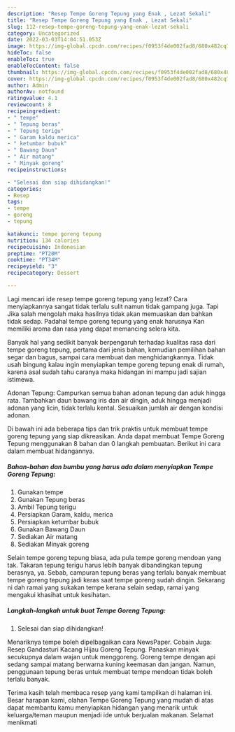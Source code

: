 ```yaml
---
description: "Resep Tempe Goreng Tepung yang Enak , Lezat Sekali"
title: "Resep Tempe Goreng Tepung yang Enak , Lezat Sekali"
slug: 112-resep-tempe-goreng-tepung-yang-enak-lezat-sekali
category: Uncategorized
date: 2022-03-03T14:04:51.053Z
image: https://img-global.cpcdn.com/recipes/f0953f4de002fad8/680x482cq70/tempe-goreng-tepung-foto-resep-utama.jpg
hideToc: false
enableToc: true
enableTocContent: false
thumbnail: https://img-global.cpcdn.com/recipes/f0953f4de002fad8/680x482cq70/tempe-goreng-tepung-foto-resep-utama.jpg
cover: https://img-global.cpcdn.com/recipes/f0953f4de002fad8/680x482cq70/tempe-goreng-tepung-foto-resep-utama.jpg
author: Admin
authorAv: notfound
ratingvalue: 4.1
reviewcount: 8
recipeingredient:
- " tempe"
- " Tepung beras"
- " Tepung terigu"
- " Garam kaldu merica"
- " ketumbar bubuk"
- " Bawang Daun"
- " Air matang"
- " Minyak goreng"
recipeinstructions:

- "Selesai dan siap dihidangkan!"
categories:
- Resep
tags:
- tempe
- goreng
- tepung

katakunci: tempe goreng tepung 
nutrition: 134 calories
recipecuisine: Indonesian
preptime: "PT20M"
cooktime: "PT34M"
recipeyield: "3"
recipecategory: Dessert

---
```



Lagi mencari ide resep tempe goreng tepung yang lezat? Cara menyiapkannya sangat tidak terlalu sulit namun tidak gampang juga. Tapi Jika salah mengolah maka hasilnya tidak akan memuaskan dan bahkan tidak sedap. Padahal tempe goreng tepung yang enak harusnya Kan memiliki aroma dan rasa yang dapat memancing selera kita.


Banyak hal yang sedikit banyak berpengaruh terhadap kualitas rasa dari tempe goreng tepung, pertama dari jenis bahan, kemudian pemilihan bahan segar dan bagus, sampai cara membuat dan menghidangkannya. Tidak usah bingung kalau ingin menyiapkan tempe goreng tepung enak di rumah, karena asal sudah tahu caranya maka hidangan ini mampu jadi sajian istimewa.

Adonan Tepung: Campurkan semua bahan adonan tepung dan aduk hingga rata. Tambahkan daun bawang iris dan air dingin, aduk hingga menjadi adonan yang licin, tidak terlalu kental. Sesuaikan jumlah air dengan kondisi adonan.


Di bawah ini ada beberapa tips dan trik praktis untuk membuat tempe goreng tepung yang siap dikreasikan. Anda dapat membuat Tempe Goreng Tepung menggunakan 8 bahan dan 0 langkah pembuatan. Berikut ini cara dalam membuat hidangannya.

<!--inarticleads1-->

##### Bahan-bahan dan bumbu yang harus ada dalam menyiapkan Tempe Goreng Tepung:

1. Gunakan  tempe
1. Gunakan  Tepung beras
1. Ambil  Tepung terigu
1. Persiapkan  Garam, kaldu, merica
1. Persiapkan  ketumbar bubuk
1. Gunakan  Bawang Daun
1. Sediakan  Air matang
1. Sediakan  Minyak goreng


Selain tempe goreng tepung biasa, ada pula tempe goreng mendoan yang tak. Takaran tepung terigu harus lebih banyak dibandingkan tepung berasnya, ya. Sebab, campuran tepung beras yang terlalu banyak membuat tempe goreng tepung jadi keras saat tempe goreng sudah dingin. Sekarang ni dah ramai yang sukakan tempe kerana selain sedap, ramai yang mengakui khasihat untuk kesihatan. 

<!--inarticleads2-->

##### Langkah-langkah untuk buat Tempe Goreng Tepung:


1. Selesai dan siap dihidangkan!

Menariknya tempe boleh dipelbagaikan cara NewsPaper. Cobain Juga: Resep Gandasturi Kacang Hijau Goreng Tepung. Panaskan minyak secukupnya dalam wajan untuk menggoreng. Goreng tempe dengan api sedang sampai matang berwarna kuning keemasan dan jangan. Namun, penggunaan tepung beras untuk membuat tempe mendoan tidak boleh terlalu banyak. 

Terima kasih telah membaca resep yang kami tampilkan di halaman ini. Besar harapan kami, olahan Tempe Goreng Tepung yang mudah di atas dapat membantu kamu menyiapkan hidangan yang menarik untuk keluarga/teman maupun menjadi ide untuk berjualan makanan. Selamat menikmati
